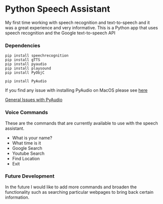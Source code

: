 # Python Speech Assistant

My first time working with speech recognition and text-to-speech and it was a great experience and very informative. This is a Python app that uses speech recognition and the Google text-to-speech API

### Dependencies

```
pip install speechrecognition
pip install gTTS
pip install pyaudio
pip install playsound
pip install PyObjC
```

```
pip install PyAudio
```

If you find any issue with installing PyAudio on MacOS please see [here](http://www.cdotson.com/2019/03/installing-pyaudio-on-macos/)

[General Issues with PyAudio](https://www.lfd.uci.edu/~gohlke/pythonlibs/#pyaudio)

### Voice Commands

These are the commands that are currently available to use with the speech assistant.

- What is your name?
- What time is it
- Google Search
- Youtube Search
- Find Location
- Exit

### Future Development

In the future I would like to add more commands and broaden the functionality such as searching particular webpages to bring back certain information.
